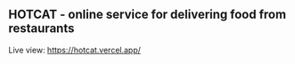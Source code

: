 ## HOTCAT - online service for delivering food from restaurants

Live view: https://hotcat.vercel.app/
